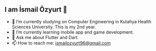 ## I am İsmail Özyurt 👋

- 🔭 I’m currently studying on Computer Engineering in Kutahya Health Sciences University. This is my 2nd year.
- 🌱 I’m currently learning mobile app and game development.
- 💬 Ask me about Flutter and Dart.
- 📫 How to reach me:
ismailozyurt96@gmail.com
